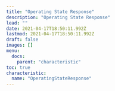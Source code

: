 ```yaml
---
title: "Operating State Response"
description: "Operating State Response"
lead: ""
date: 2021-04-17T18:50:11.992Z
lastmod: 2021-04-17T18:50:11.992Z
draft: false
images: []
menu:
  docs:
    parent: "characteristic"
toc: true
characteristic:
  name: "OperatingStateResponse"
---
```

